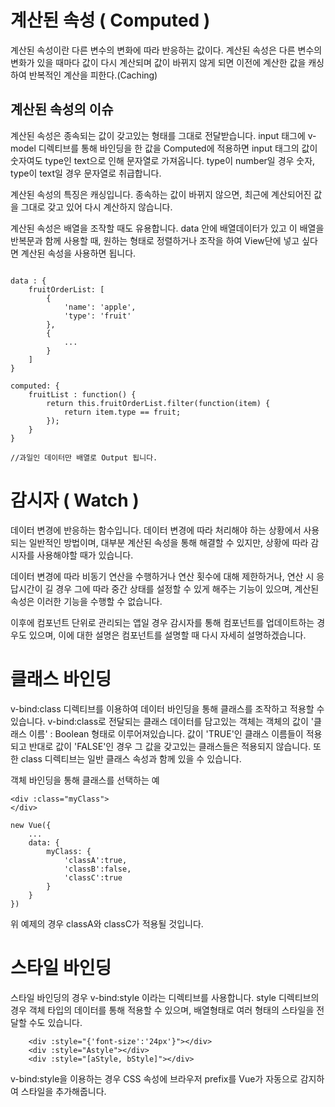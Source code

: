 # 계산된 속성 ( Computed )
계산된 속성이란 다른 변수의 변화에 따라 반응하는 값이다.
계산된 속성은 다른 변수의 변화가 있을 때마다 값이 다시 계산되며 
값이 바뀌지 않게 되면 이전에 계산한 값을 캐싱하여 반복적인 계산을 피한다.(Caching)

## 계산된 속성의 이슈

계산된 속성은 종속되는 값이 갖고있는 형태를 그대로 전달받습니다.
input 태그에 v-model 디렉티브를 통해 바인딩을 한 값을 Computed에 적용하면
input 태그의 값이 숫자여도 type인 text으로 인해 문자열로 가져옵니다.
type이 number일 경우 숫자, type이 text일 경우 문자열로 취급합니다.

계산된 속성의 특징은 캐싱입니다.
종속하는 값이 바뀌지 않으면, 최근에 계산되어진 값을 그대로 갖고 있어 다시 계산하지 않습니다.

계산된 속성은 배열을 조작할 때도 유용합니다.
data 안에 배열데이터가 있고 이 배열을 반복문과 함께 사용할 때,
원하는 형태로 정렬하거나 조작을 하여 View단에 넣고 싶다면 계산된 속성을 사용하면 됩니다.

```

data : {
    fruitOrderList: [ 
        {
            'name': 'apple',
            'type': 'fruit'
        },
        {
            ...
        }
    ]
}

computed: {
    fruitList : function() {
        return this.fruitOrderList.filter(function(item) {
            return item.type == fruit;
        });
    }
}

//과일인 데이터만 배열로 Output 됩니다.

```

# 감시자 ( Watch )

데이터 변경에 반응하는 함수입니다.
데이터 변경에 따라 처리해야 하는 상황에서 사용되는 일반적인 방법이며,
대부분 계산된 속성을 통해 해결할 수 있지만, 상황에 따라 감시자를 사용해야할 때가 있습니다.

데이터 변경에 따라 비동기 연산을 수행하거나 연산 횟수에 대해 제한하거나, 
연산 시 응답시간이 길 경우 그에 따라 중간 상태를 설정할 수 있게 해주는 기능이 있으며, 
계산된 속성은 이러한 기능을 수행할 수 없습니다.

이후에 컴포넌트 단위로 관리되는 앱일 경우 감시자를 통해 컴포넌트를 업데이트하는 경우도 있으며,
이에 대한 설명은 컴포넌트를 설명할 때 다시 자세히 설명하겠습니다.

# 클래스 바인딩

v-bind:class 디렉티브를 이용하여 데이터 바인딩을 통해 클래스를 조작하고 적용할 수 있습니다.
v-bind:class로 전달되는 클래스 데이터를 담고있는 객체는 객체의 값이 '클래스 이름' : Boolean 형태로 이루어져있습니다.
값이 'TRUE'인 클래스 이름들이 적용되고 반대로 값이 'FALSE'인 경우 그 값을 갖고있는 클래스들은 적용되지 않습니다.
또한 class 디렉티브는 일반 클래스 속성과 함께 있을 수 있습니다.

객체 바인딩을 통해 클래스를 선택하는 예
```
<div :class="myClass">
</div>

new Vue({
    ...
    data: {
        myClass: {
            'classA':true,
            'classB':false,
            'classC':true
        }
    }
})
```

위 예제의 경우 classA와 classC가 적용될 것입니다.

# 스타일 바인딩

스타일 바인딩의 경우 v-bind:style 이라는 디렉티브를 사용합니다.
style 디렉티브의 경우 객체 타입의 데이터를 통해 적용할 수 있으며,
배열형태로 여러 형태의 스타일을 전달할 수도 있습니다.

```
    <div :style="{'font-size':'24px'}"></div>
    <div :style="Astyle"></div>
    <div :style="[aStyle, bStyle]"></div>
```

v-bind:style을 이용하는 경우 CSS 속성에 브라우저 prefix를 Vue가 자동으로 감지하여 스타일을 추가해줍니다.

